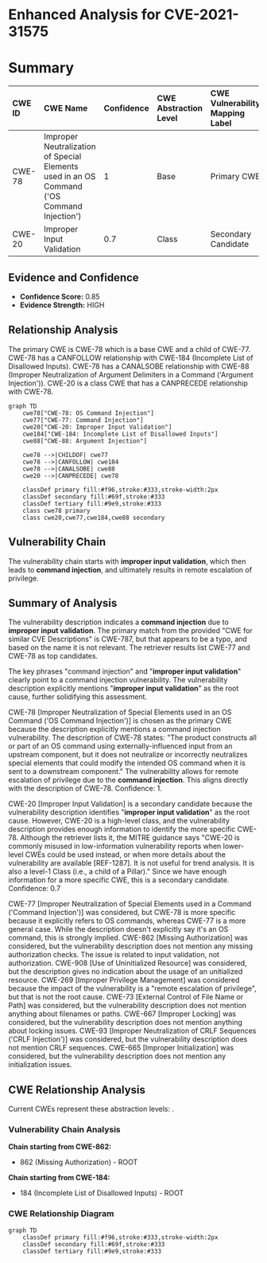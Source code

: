 # Enhanced Analysis for CVE-2021-31575

# Summary
| CWE ID  | CWE Name                                                                                                | Confidence | CWE Abstraction Level | CWE Vulnerability Mapping Label | CWE-Vulnerability Mapping Notes |
| :-------- | :-------------------------------------------------------------------------------------------------------- | :----------- | :---------------------- | :------------------------------ | :---------------------------------- |
| CWE-78  | Improper Neutralization of Special Elements used in an OS Command ('OS Command Injection') | 1          | Base                    | Primary CWE                     | Allowed                           |
| CWE-20  | Improper Input Validation                                                                               | 0.7        | Class                     | Secondary Candidate             | Discouraged                         |

## Evidence and Confidence

*   **Confidence Score:** 0.85
*   **Evidence Strength:** HIGH

## Relationship Analysis
The primary CWE is CWE-78 which is a base CWE and a child of CWE-77.
CWE-78 has a CANFOLLOW relationship with CWE-184 (Incomplete List of Disallowed Inputs).
CWE-78 has a CANALSOBE relationship with CWE-88 (Improper Neutralization of Argument Delimiters in a Command ('Argument Injection')).
CWE-20 is a class CWE that has a CANPRECEDE relationship with CWE-78.

```mermaid
graph TD
    cwe78["CWE-78: OS Command Injection"]
    cwe77["CWE-77: Command Injection"]
    cwe20["CWE-20: Improper Input Validation"]
    cwe184["CWE-184: Incomplete List of Disallowed Inputs"]
    cwe88["CWE-88: Argument Injection"]

    cwe78 -->|CHILDOF| cwe77
    cwe78 -->|CANFOLLOW| cwe184
    cwe78 -->|CANALSOBE| cwe88
    cwe20 -->|CANPRECEDE| cwe78

    classDef primary fill:#f96,stroke:#333,stroke-width:2px
    classDef secondary fill:#69f,stroke:#333
    classDef tertiary fill:#9e9,stroke:#333
    class cwe78 primary
    class cwe20,cwe77,cwe184,cwe88 secondary
```

## Vulnerability Chain
The vulnerability chain starts with **improper input validation**, which then leads to **command injection**, and ultimately results in remote escalation of privilege.

## Summary of Analysis
The vulnerability description indicates a **command injection** due to **improper input validation**. The primary match from the provided "CWE for similar CVE Descriptions" is CWE-787, but that appears to be a typo, and based on the name it is not relevant. The retriever results list CWE-77 and CWE-78 as top candidates.

The key phrases "command injection" and "**improper input validation**" clearly point to a command injection vulnerability. The vulnerability description explicitly mentions "**improper input validation**" as the root cause, further solidifying this assessment.

CWE-78 [Improper Neutralization of Special Elements used in an OS Command ('OS Command Injection')] is chosen as the primary CWE because the description explicitly mentions a command injection vulnerability. The description of CWE-78 states: "The product constructs all or part of an OS command using externally-influenced input from an upstream component, but it does not neutralize or incorrectly neutralizes special elements that could modify the intended OS command when it is sent to a downstream component." The vulnerability allows for remote escalation of privilege due to the **command injection**. This aligns directly with the description of CWE-78. Confidence: 1.

CWE-20 [Improper Input Validation] is a secondary candidate because the vulnerability description identifies "**improper input validation**" as the root cause. However, CWE-20 is a high-level class, and the vulnerability description provides enough information to identify the more specific CWE-78. Although the retriever lists it, the MITRE guidance says "CWE-20 is commonly misused in low-information vulnerability reports when lower-level CWEs could be used instead, or when more details about the vulnerability are available [REF-1287]. It is not useful for trend analysis. It is also a level-1 Class (i.e., a child of a Pillar)." Since we have enough information for a more specific CWE, this is a secondary candidate. Confidence: 0.7

CWE-77 [Improper Neutralization of Special Elements used in a Command ('Command Injection')] was considered, but CWE-78 is more specific because it explicitly refers to OS commands, whereas CWE-77 is a more general case. While the description doesn't explicitly say it's an OS command, this is strongly implied.
CWE-862 [Missing Authorization] was considered, but the vulnerability description does not mention any missing authorization checks. The issue is related to input validation, not authorization.
CWE-908 [Use of Uninitialized Resource] was considered, but the description gives no indication about the usage of an unitialized resource.
CWE-269 [Improper Privilege Management] was considered because the impact of the vulnerability is a "remote escalation of privilege", but that is not the root cause.
CWE-73 [External Control of File Name or Path] was considered, but the vulnerability description does not mention anything about filenames or paths.
CWE-667 [Improper Locking] was considered, but the vulnerability description does not mention anything about locking issues.
CWE-93 [Improper Neutralization of CRLF Sequences ('CRLF Injection')] was considered, but the vulnerability description does not mention CRLF sequences.
CWE-665 [Improper Initialization] was considered, but the vulnerability description does not mention any initialization issues.


## CWE Relationship Analysis

Current CWEs represent these abstraction levels: .


### Vulnerability Chain Analysis

**Chain starting from CWE-862:**
- 862 (Missing Authorization) - ROOT


**Chain starting from CWE-184:**
- 184 (Incomplete List of Disallowed Inputs) - ROOT



### CWE Relationship Diagram

```mermaid
graph TD
    classDef primary fill:#f96,stroke:#333,stroke-width:2px
    classDef secondary fill:#69f,stroke:#333
    classDef tertiary fill:#9e9,stroke:#333
```
